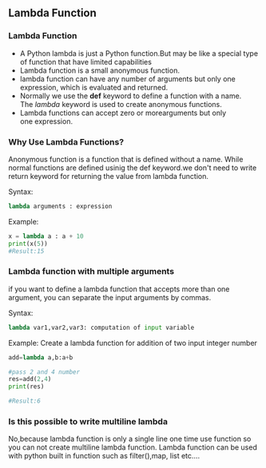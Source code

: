## Lambda Function

### Lambda Function
- A Python lambda is just a Python function.But may be like a special type of function that have limited capabilities
- Lambda function is a small anonymous function.
- lambda function can have any number of arguments but only one expression, which is evaluated and returned.
- Normally we use the **def** keyword to define a function with a name. The *lambda* keyword is used to create anonymous functions.
- Lambda functions can accept zero or morearguments but only one expression.

### Why Use Lambda Functions?

Anonymous function is a function that is defined without a name. While normal functions are defined usinig the def keyword.we don't need to write return keyword for returning the value from lambda function.


Syntax:
```python
lambda arguments : expression
```

Example:
```python
x = lambda a : a + 10
print(x(5)) 
#Result:15
```

### Lambda function with multiple arguments

if you want to define a lambda function that accepts more than one argument, you can separate the input arguments by commas.

Syntax:
```python
lambda var1,var2,var3: computation of input variable
```
Example:
Create a lambda function for addition of two input integer number
```python
add=lambda a,b:a+b

#pass 2 and 4 number
res=add(2,4)
print(res)

#Result:6
```

### Is this possible to write multiline lambda
No,because lambda function is only a single line one time use function so you can not create multiline lambda function.
Lambda function can be used with python built in function such as filter(),map, list etc....


